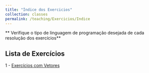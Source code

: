 ```yaml
---
title: "Índice dos Exercicios"
collection: classes
permalink: /teaching/Exercicios/Indice
---
```


** Verifique o tipo de linguagem de programação desejada de cada resolução dos exercícios**

## Lista de Exercícios

1 - [Exercícios com Vetores](https://jacksonpradolima.github.io/files/teaching/Exercicios/Vetores)